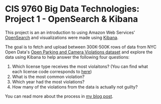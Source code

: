 # CIS 9760 Big Data Technologies: Project 1 - OpenSearch & Kibana

This project is an an introduction to using Amazon Web Services' [OpenSearch](https://aws.amazon.com/opensearch-service/the-elk-stack/what-is-opensearch/) and visualizations were made using [Kibana](https://aws.amazon.com/opensearch-service/the-elk-stack/kibana/).

The goal is to fetch and upload between 300K-500K rows of data from NYC Open Data's [Open Parking and Camera Violations dataset](https://data.cityofnewyork.us/City-Government/Open-Parking-and-Camera-Violations/nc67-uf89) and explore the data using Kibana to help answer the following four questions:

<ol>
  <li>Which license type receives the most violaitons? (You can find what each license code corresponds to <a href="https://dmv.ny.gov/registration/registration-class-codes" target="_blank">here</a>)</li>
  <li>What is the most common violation?</li>
  <li>Which year had the most violations?</li>
  <li>How many of the violations from the data is actually not guilty?</li>
</ol>

You can read more about the process in [my blog post](#). 
